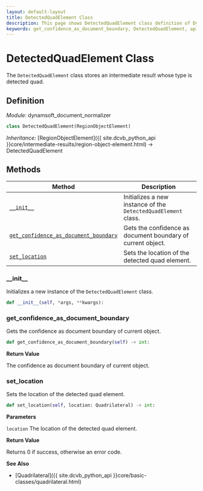 ```yaml
---
layout: default-layout
title: DetectedQuadElement Class
description: This page shows DetectedQuadElement class definition of Dynamsoft Document Normalizer SDK Python Edition.
keywords: get_confidence_as_document_boundary, DetectedQuadElement, api reference
---
```


# DetectedQuadElement Class

The `DetectedQuadElement` class stores an intermediate result whose type is detected quad.

## Definition

*Module:* dynamsoft_document_normalizer

```python
class DetectedQuadElement(RegionObjectElement)
```

*Inheritance:* [RegionObjectElement]({{ site.dcvb_python_api }}core/intermediate-results/region-object-element.html) -> DetectedQuadElement

## Methods

| Method | Description |
|--------|-------------|
| [`__init__`](#__init__) | Initializes a new instance of the `DetectedQuadElement` class. |
| [`get_confidence_as_document_boundary`](#get_confidence_as_document_boundary) | Gets the confidence as document boundary of current object. |
| [`set_location`](#set_location) | Sets the location of the detected quad element. |

### \_\_init\_\_

Initializes a new instance of the `DetectedQuadElement` class.

```python
def __init__(self, *args, **kwargs):
```

### get_confidence_as_document_boundary

Gets the confidence as document boundary of current object.

```python
def get_confidence_as_document_boundary(self) -> int:
```

**Return Value**

The confidence as document boundary of current object.

### set_location

Sets the location of the detected quad element.

```python
def set_location(self, location: Quadrilateral) -> int:
```

**Parameters**

`location` The location of the detected quad element.

**Return Value**

Returns 0 if success, otherwise an error code.

**See Also**

* [Quadrilateral]({{ site.dcvb_python_api }}core/basic-classes/quadrilateral.html)
